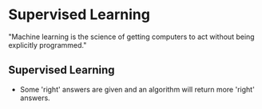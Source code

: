# Supervised Learning

"Machine learning is the science of getting computers to act without being explicitly programmed."

## Supervised Learning

- Some 'right' answers are given and an algorithm will return more 'right' answers.

